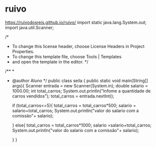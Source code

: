 # ruivo
https://ruivodosreis.github.io/ruivo/
import static java.lang.System.out;
import java.util.Scanner;

/*
 * To change this license header, choose License Headers in Project Properties.
 * To change this template file, choose Tools | Templates
 * and open the template in the editor.
 */

/**
 *
 * @author Aluno
 */
public class seila {
  public static void main(String[] args){
  Scanner entrada = new Scanner(System.in);
  double salario = 1000.00;
  int total_carros;
      System.out.println("Infome a quantidade de carros vendidos");
      total_carros = entrada.nextInt();
      
      if (total_carros<=5){
          total_carros = total_carros*500;
          salario = salario+total_carros;
          System.out.println("valor do salario com a comissão"+ salario);
                  
      }
      else{
          total_carros = total_carros*1000;
          salario =salario+total_carros;
          System.out.println("valor do salario com a comissão"+ salario);

      }
  }
